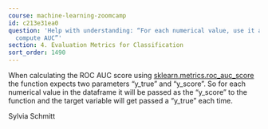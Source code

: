```yaml
---
course: machine-learning-zoomcamp
id: c213e31ea0
question: 'Help with understanding: “For each numerical value, use it as score and
  compute AUC”'
section: 4. Evaluation Metrics for Classification
sort_order: 1490
---
```


When calculating the ROC AUC score using [sklearn.metrics.roc_auc_score](https://scikit-learn.org/stable/modules/generated/sklearn.metrics.roc_auc_score.html) the function expects two parameters “y_true” and “y_score”. So for each numerical value in the dataframe it will be passed as the “y_score” to the function and the target variable will get passed a “y_true” each time.

Sylvia Schmitt


